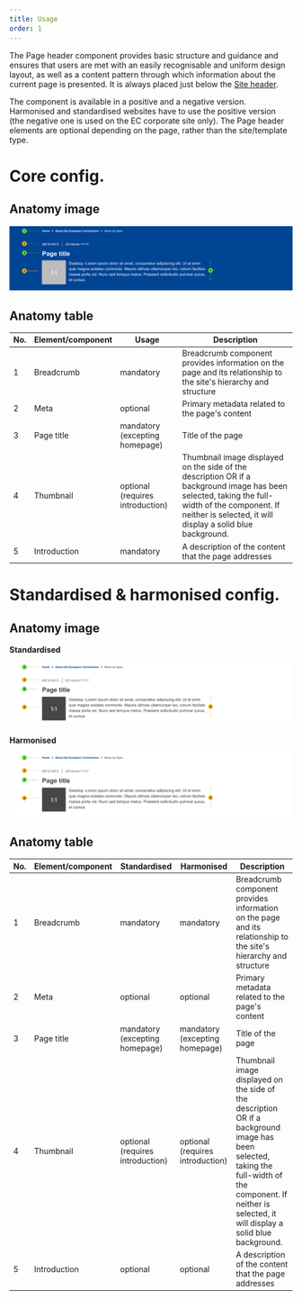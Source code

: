 ```yaml
---
title: Usage
order: 1
---
```

The Page header component provides basic structure and guidance and ensures that users are met with an easily recognisable and uniform design layout, as well as a content pattern through which information about the current page is presented. It is always placed just below the [Site header](#).

The component is available in a positive and a negative version. Harmonised and standardised websites have to use the positive version (the negative one is used on the EC corporate site only). The Page header elements are optional depending on the page, rather than the site/template type.

# Core config.

## Anatomy image

![](/cms-images/ec-page-header-core.png)

## Anatomy table

| No. | Element/component | Usage                            | Description                                                                                                                                                                                                   |
| --- | ----------------- | -------------------------------- | ------------------------------------------------------------------------------------------------------------------------------------------------------------------------------------------------------------- |
| 1   | Breadcrumb        | mandatory                        | Breadcrumb component provides information on the page and its relationship to the site's hierarchy and structure                                                                                              |
| 2   | Meta              | optional                         | Primary metadata related to the page's content                                                                                                                                                                |
| 3   | Page title        | mandatory (excepting homepage)   | Title of the page                                                                                                                                                                                             |
| 4   | Thumbnail         | optional (requires introduction) | Thumbnail image displayed on the side of the description OR if a background image has been selected, taking the full-width of the component. If neither is selected, it will display a solid blue background. |
| 5   | Introduction      | mandatory                        | A description of the content that the page addresses                                                                                                                                                          |

# Standardised & harmonised config.

## Anatomy image

**Standardised**

![](/cms-images/ec-page-header-standardised.png)

**Harmonised**

![](/cms-images/ec-page-header-harmonised.png)

## Anatomy table

| No. | Element/component | Standardised                     | Harmonised                       | Description                                                                                                                                                                                                   |
| --- | ----------------- | -------------------------------- | -------------------------------- | ------------------------------------------------------------------------------------------------------------------------------------------------------------------------------------------------------------- |
| 1   | Breadcrumb        | mandatory                        | mandatory                        | Breadcrumb component provides information on the page and its relationship to the site's hierarchy and structure                                                                                              |
| 2   | Meta              | optional                         | optional                         | Primary metadata related to the page's content                                                                                                                                                                |
| 3   | Page title        | mandatory (excepting homepage)   | mandatory (excepting homepage)   | Title of the page                                                                                                                                                                                             |
| 4   | Thumbnail         | optional (requires introduction) | optional (requires introduction) | Thumbnail image displayed on the side of the description OR if a background image has been selected, taking the full-width of the component. If neither is selected, it will display a solid blue background. |
| 5   | Introduction      | optional                         | optional                         | A description of the content that the page addresses                                                                                                                                                          |
